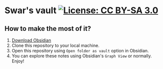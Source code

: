 # Swar's vault           [![License: CC BY-SA 3.0](https://licensebuttons.net/l/by-sa/3.0/88x31.png)](https://creativecommons.org/licenses/by-sa/3.0/)

## How to make the most of it? 

1. [Download Obsidian](https://github.com/obsidianmd/obsidian-releases/releases/download/v1.8.9/Obsidian-1.8.9.exe)
2. Clone this repository to your local machine.
3. Open this repository using `Open folder as vault` option in Obsidian. 
4. You can explore these notes using Obsidian's `Graph View` or normally. Enjoy! 


